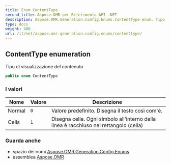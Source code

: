 ```yaml
---
title: Enum ContentType
second_title: Aspose.OMR per Riferimento API .NET
description: Aspose.OMR.Generation.Config.Enums.ContentType enum. Tipo di visualizzazione del contenuto
type: docs
weight: 480
url: /it/net/aspose.omr.generation.config.enums/contenttype/
---
```

## ContentType enumeration

Tipo di visualizzazione del contenuto

```csharp
public enum ContentType
```

### I valori

| Nome | Valore | Descrizione |
| --- | --- | --- |
| Normal | `0` | Valore predefinito. Disegna il testo così com'è. |
| Cells | `1` | Disegna celle. Ogni simbolo all'interno della linea è racchiuso nel rettangolo (cella) |

### Guarda anche

* spazio dei nomi [Aspose.OMR.Generation.Config.Enums](../../aspose.omr.generation.config.enums/)
* assemblea [Aspose.OMR](../../)


